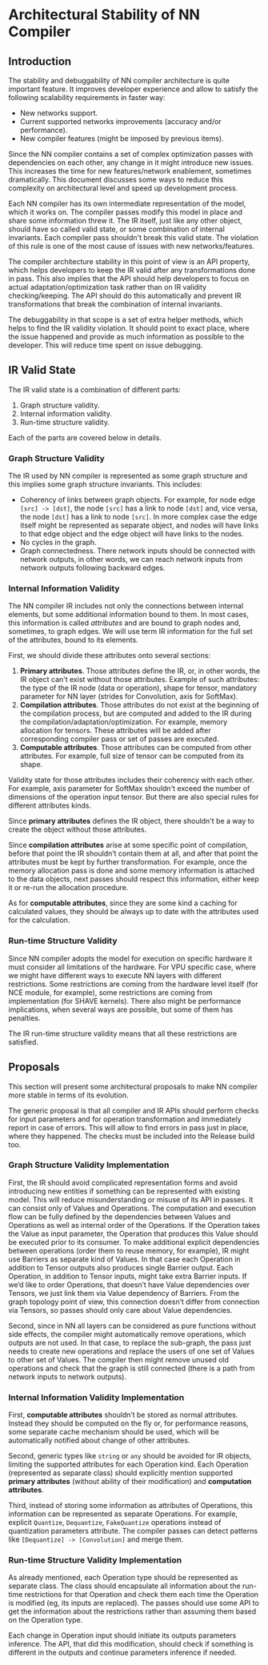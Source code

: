 # Architectural Stability of NN Compiler

## Introduction

The stability and debuggability of NN compiler architecture is quite important feature.
It improves developer experience and allow to satisfy the following scalability requirements in faster way:

* New networks support.
* Current supported networks improvements (accuracy and/or performance).
* New compiler features (might be imposed by previous items).

Since the NN compiler contains a set of complex optimization passes with dependencies on each other,
any change in it might introduce new issues.
This increases the time for new features/network enablement, sometimes dramatically.
This document discusses some ways to reduce this complexity on architectural level and speed up development process.

Each NN compiler has its own intermediate representation of the model, which it works on.
The compiler passes modify this model in place and share some information threw it.
The IR itself, just like any other object, should have so called valid state, or some combination of internal invariants.
Each compiler pass shouldn't break this valid state.
The violation of this rule is one of the most cause of issues with new networks/features.

The compiler architecture stability in this point of view is an API property,
which helps developers to keep the IR valid after any transformations done in pass.
This also implies that the API should help developers to focus on actual adaptation/optimization task
rather than on IR validity checking/keeping.
The API should do this automatically and prevent IR transformations that break the combination of internal invariants.

The debuggability in that scope is a set of extra helper methods, which helps to find the IR validity violation.
It should point to exact place, where the issue happened and provide as much information as possible to the developer.
This will reduce time spent on issue debugging.

## IR Valid State

The IR valid state is a combination of different parts:

1. Graph structure validity.
2. Internal information validity.
3. Run-time structure validity.

Each of the parts are covered below in details.

### Graph Structure Validity

The IR used by NN compiler is represented as some graph structure and this implies some graph structure invariants.
This includes:

* Coherency of links between graph objects.
  For example, for node edge `[src] -> [dst]`, the node `[src]` has a link to node `[dst]` and, vice versa,
  the node `[dst]` has a link to node `[src]`. In more complex case the edge itself might be represented as separate object,
  and nodes will have links to that edge object and the edge object will have links to the nodes.
* No cycles in the graph.
* Graph connectedness. There network inputs should be connected with network outputs, in other words,
  we can reach network inputs from network outputs following backward edges.

### Internal Information Validity

The NN compiler IR includes not only the connections between internal elements, but some additional information bound to them.
In most cases, this information is called *attributes* and are bound to graph nodes and, sometimes, to graph edges.
We will use term IR information for the full set of the attributes, bound to its elements.

First, we should divide these attributes onto several sections:

1. **Primary attributes**. Those attributes define the IR, or, in other words, the IR object can't exist without those attributes.
   Example of such attributes: the type of the IR node (data or operation), shape for tensor,
   mandatory parameter for NN layer (strides for Convolution, axis for SoftMax).
2. **Compilation attributes**. Those attributes do not exist at the beginning of the compilation process,
   but are computed and added to the IR during the compilation/adaptation/optimization.
   For example, memory allocation for tensors.
   These attributes will be added after corresponding compiler pass or set of passes are executed.
3. **Computable attributes**. Those attributes can be computed from other attributes.
   For example, full size of tensor can be computed from its shape.

Validity state for those attributes includes their coherency with each other.
For example, axis parameter for SoftMax shouldn't exceed the number of dimensions of the operation input tensor.
But there are also special rules for different attributes kinds.

Since **primary attributes** defines the IR object, there shouldn't be a way to create the object without those attributes.

Since **compilation attributes** arise at some specific point of compilation, before that point the IR shouldn’t contain them at all,
and after that point the attributes must be kept by further transformation.
For example, once the memory allocation pass is done and some memory information is attached to the data objects,
next passes should respect this information, either keep it or re-run the allocation procedure.

As for **computable attributes**, since they are some kind a caching for calculated values,
they should be always up to date with the attributes used for the calculation.

### Run-time Structure Validity

Since NN compiler adopts the model for execution on specific hardware it must consider all limitations of the hardware.
For VPU specific case, where we might have different ways to execute NN layers with different restrictions.
Some restrictions are coming from the hardware level itself (for NCE module, for example),
some restrictions are coming from implementation (for SHAVE kernels).
There also might be performance implications, when several ways are possible, but some of them has penalties.

The IR run-time structure validity means that all these restrictions are satisfied.

## Proposals

This section will present some architectural proposals to make NN compiler more stable in terms of its evolution.

The generic proposal is that all compiler and IR APIs should perform checks for input parameters and for operation transformation
and immediately report in case of errors. This will allow to find errors in pass just in place, where they happened.
The checks must be included into the Release build too.

### Graph Structure Validity Implementation

First, the IR should avoid complicated representation forms and avoid introducing new entities
if something can be represented with existing model.
This will reduce misunderstanding or misuse of its API in passes. It can consist only of Values and Operations.
The computation and execution flow can be fully defined by the dependencies between Values and Operations
as well as internal order of the Operations.
If the Operation takes the Value as input parameter, the Operation that produces this Value should be executed prior to its consumer.
To make additional explicit dependencies between operations (order them to reuse memory, for example),
IR might use Barriers as separate kind of Values. In that case each Operation in addition to Tensor outputs also produces single Barrier output.
Each Operation, in addition to Tensor inputs, might take extra Barrier inputs.
If we’d like to order Operations, that doesn’t have Value dependencies over Tensors, we just link them via Value dependency of Barriers.
From the graph topology point of view, this connection doesn’t differ from connection via Tensors,
so passes should only care about Value dependencies.

Second, since in NN all layers can be considered as pure functions without side effects,
the compiler might automatically remove operations, which outputs are not used.
In that case, to replace the sub-graph, the pass just needs to create new operations and replace the users of one set of Values
to other set of Values. The compiler then might remove unused old operations and check that the graph is still connected
(there is a path from network inputs to network outputs).

### Internal Information Validity Implementation

First, **computable attributes** shouldn’t be stored as normal attributes.
Instead they should be computed on the fly or, for performance reasons, some separate cache mechanism should be used,
which will be automatically notified about change of other attributes.

Second, generic types like `string` or `any` should be avoided for IR objects, limiting the supported attributes for each Operation kind.
Each Operation (represented as separate class) should explicitly mention supported **primary attributes**
(without ability of their modification) and **computation attributes**.

Third, instead of storing some information as attributes of Operations, this information can be represented as separate Operations.
For example, explicit `Quantize`, `Dequantize`, `FakeQuantize` operations instead of quantization parameters attribute.
The compiler passes can detect patterns like `[Dequantize] -> [Convolution]` and merge them.

### Run-time Structure Validity Implementation

As already mentioned, each Operation type should be represented as separate class.
The class should encapsulate all information about the run-time restrictions for that Operation
and check them each time the Operation is modified (eg, its inputs are replaced).
The passes should use some API to get the information about the restrictions rather than assuming them based on the Operation type.

Each change in Operation input should initiate its outputs parameters inference.
The API, that did this modification, should check if something is different in the outputs and continue parameters inference if needed.
